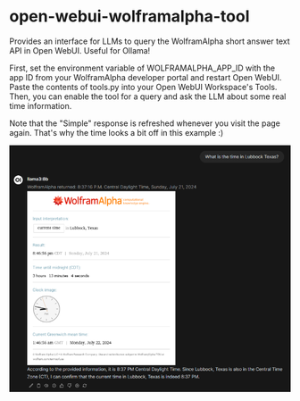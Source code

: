 # open-webui-wolframalpha-tool
Provides an interface for LLMs to query the WolframAlpha short answer text API in Open WebUI. Useful for Ollama!

First, set the environment variable of WOLFRAMALPHA_APP_ID with the app ID from your WolframAlpha developer portal and restart Open WebUI. Paste the contents of tools.py into your Open WebUI Workspace's Tools. Then, you can enable the tool for a query and ask the LLM about some real time information.

Note that the "Simple" response is refreshed whenever you visit the page again. That's why the time looks a bit off in this example :)

![Example Screenshot](https://github.com/roryeckel/open-webui-wolframalpha-tool/blob/main/Example.png)
